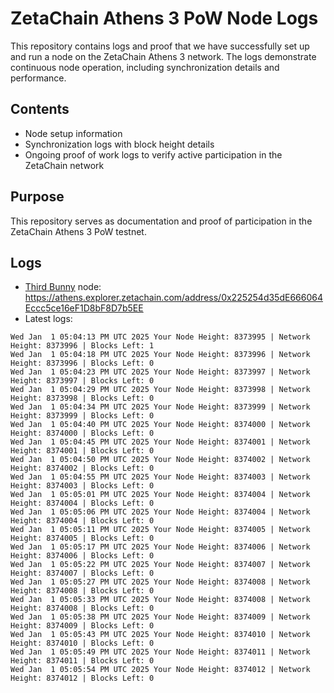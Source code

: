 # ZetaChain Athens 3 PoW Node Logs
This repository contains logs and proof that we have successfully set up and run a node on the ZetaChain Athens 3 network. The logs demonstrate continuous node operation, including synchronization details and performance.

## Contents
- Node setup information
- Synchronization logs with block height details
- Ongoing proof of work logs to verify active participation in the ZetaChain network

## Purpose
This repository serves as documentation and proof of participation in the ZetaChain Athens 3 PoW testnet.

## Logs

- [Third Bunny](https://thirdbunny.xyz/) node: https://athens.explorer.zetachain.com/address/0x225254d35dE666064Eccc5ce16eF1D8bF8D7b5EE
- Latest logs:
```
Wed Jan  1 05:04:13 PM UTC 2025 Your Node Height: 8373995 | Network Height: 8373996 | Blocks Left: 1
Wed Jan  1 05:04:18 PM UTC 2025 Your Node Height: 8373996 | Network Height: 8373996 | Blocks Left: 0
Wed Jan  1 05:04:23 PM UTC 2025 Your Node Height: 8373997 | Network Height: 8373997 | Blocks Left: 0
Wed Jan  1 05:04:29 PM UTC 2025 Your Node Height: 8373998 | Network Height: 8373998 | Blocks Left: 0
Wed Jan  1 05:04:34 PM UTC 2025 Your Node Height: 8373999 | Network Height: 8373999 | Blocks Left: 0
Wed Jan  1 05:04:40 PM UTC 2025 Your Node Height: 8374000 | Network Height: 8374000 | Blocks Left: 0
Wed Jan  1 05:04:45 PM UTC 2025 Your Node Height: 8374001 | Network Height: 8374001 | Blocks Left: 0
Wed Jan  1 05:04:50 PM UTC 2025 Your Node Height: 8374002 | Network Height: 8374002 | Blocks Left: 0
Wed Jan  1 05:04:55 PM UTC 2025 Your Node Height: 8374003 | Network Height: 8374003 | Blocks Left: 0
Wed Jan  1 05:05:01 PM UTC 2025 Your Node Height: 8374004 | Network Height: 8374004 | Blocks Left: 0
Wed Jan  1 05:05:06 PM UTC 2025 Your Node Height: 8374004 | Network Height: 8374004 | Blocks Left: 0
Wed Jan  1 05:05:11 PM UTC 2025 Your Node Height: 8374005 | Network Height: 8374005 | Blocks Left: 0
Wed Jan  1 05:05:17 PM UTC 2025 Your Node Height: 8374006 | Network Height: 8374006 | Blocks Left: 0
Wed Jan  1 05:05:22 PM UTC 2025 Your Node Height: 8374007 | Network Height: 8374007 | Blocks Left: 0
Wed Jan  1 05:05:27 PM UTC 2025 Your Node Height: 8374008 | Network Height: 8374008 | Blocks Left: 0
Wed Jan  1 05:05:33 PM UTC 2025 Your Node Height: 8374008 | Network Height: 8374008 | Blocks Left: 0
Wed Jan  1 05:05:38 PM UTC 2025 Your Node Height: 8374009 | Network Height: 8374009 | Blocks Left: 0
Wed Jan  1 05:05:43 PM UTC 2025 Your Node Height: 8374010 | Network Height: 8374010 | Blocks Left: 0
Wed Jan  1 05:05:49 PM UTC 2025 Your Node Height: 8374011 | Network Height: 8374011 | Blocks Left: 0
Wed Jan  1 05:05:54 PM UTC 2025 Your Node Height: 8374012 | Network Height: 8374012 | Blocks Left: 0
```
